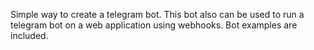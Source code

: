 Simple way to create a telegram bot. This bot also can be used to run a telegram bot on a web application using webhooks.
Bot examples are included.
